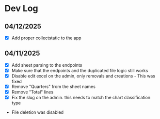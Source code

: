 # Dev Log

## 04/12/2025

- [x] Add proper collectstatic to the app

## 04/11/2025

- [x] Add sheet parsing to the endpoints
- [x] Make sure that the endpoints and the duplicated file logic still works
- [x] Disable edit excel on the admin, only removals and creations - This was fixed
- [x] Remove "Quarters" from the sheet names
- [x] Remove "Total" lines
- [x] Fix the slug on the admin. this needs to match the chart classification type

- File deletion was disabled
